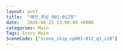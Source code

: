 ```yaml
---
layout: post
title:  "메인_회상_001~012장"
date:   2020-08-23 13:00:00 +0000
categories: Main
Tags: Story Main
SceneCode: ["scene_skip_cp001-012_q1_s10"]
---
```

